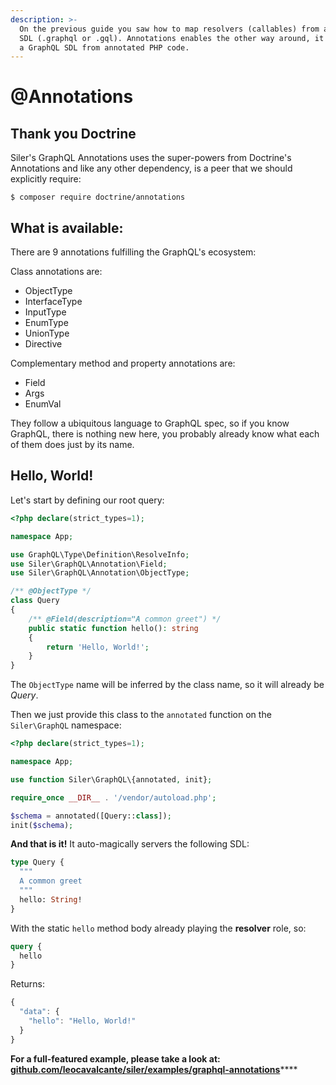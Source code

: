 ```yaml
---
description: >-
  On the previous guide you saw how to map resolvers (callables) from a existing
  SDL (.graphql or .gql). Annotations enables the other way around, it provides
  a GraphQL SDL from annotated PHP code.
---
```


# @Annotations

## Thank you Doctrine

Siler's GraphQL Annotations uses the super-powers from Doctrine's Annotations and like any other dependency, is a peer that we should explicitly require:

```
$ composer require doctrine/annotations
```

## What is available:

There are 9 annotations fulfilling the GraphQL's ecosystem:

Class annotations are:

* ObjectType
* InterfaceType
* InputType
* EnumType
* UnionType
* Directive

Complementary method and property annotations are:

* Field
* Args
* EnumVal

They follow a ubiquitous language to GraphQL spec, so if you know GraphQL, there is nothing new here, you probably already know what each of them does just by its name.

## Hello, World!

Let's start by defining our root query:

```php
<?php declare(strict_types=1);

namespace App;

use GraphQL\Type\Definition\ResolveInfo;
use Siler\GraphQL\Annotation\Field;
use Siler\GraphQL\Annotation\ObjectType;

/** @ObjectType */
class Query
{
    /** @Field(description="A common greet") */
    public static function hello(): string
    {
        return 'Hello, World!';
    }
}
```

The `ObjectType` name will be inferred by the class name, so it will already be _Query_.

Then we just provide this class to the `annotated` function on the `Siler\GraphQL` namespace:

```php
<?php declare(strict_types=1);

namespace App;

use function Siler\GraphQL\{annotated, init};

require_once __DIR__ . '/vendor/autoload.php';

$schema = annotated([Query::class]);
init($schema);
```

**And that is it!** It auto-magically servers the following SDL:

```graphql
type Query {
  """
  A common greet
  """
  hello: String!
}
```

With the static `hello` method body already playing the **resolver** role, so:

```graphql
query {
  hello
}
```

Returns:

```javascript
{
  "data": {
    "hello": "Hello, World!"
  }
}
```

**For a full-featured example, please take a look at:** [**github.com/leocavalcante/siler/examples/graphql-annotations**](https://github.com/leocavalcante/siler/tree/master/examples/graphql-annotations)\*\*\*\*

